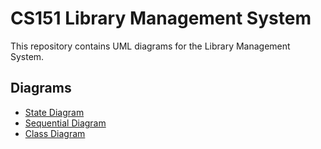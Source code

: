 # CS151 Library Management System

This repository contains UML diagrams for the Library Management System.

## Diagrams

- [State Diagram](state-diagram.pdf)
- [Sequential Diagram](sequential-diagram.pdf)
- [Class Diagram](class-diagram.pdf)